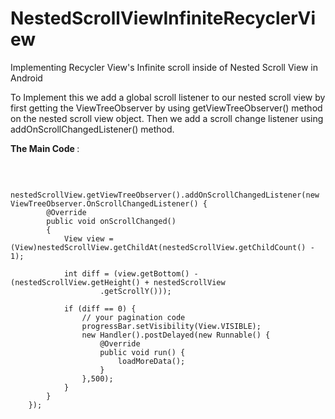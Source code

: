 # NestedScrollViewInfiniteRecyclerView
Implementing Recycler View's Infinite scroll inside of Nested Scroll View in Android

To Implement this we add a global scroll listener to our nested scroll view by first getting the ViewTreeObserver
by using getViewTreeObserver() method on the nested scroll view object. Then we add a scroll change listener using 
addOnScrollChangedListener() method.

<strong> The Main Code </strong> :

<br>

        nestedScrollView.getViewTreeObserver().addOnScrollChangedListener(new ViewTreeObserver.OnScrollChangedListener() {
            @Override
            public void onScrollChanged()
            {
                View view = (View)nestedScrollView.getChildAt(nestedScrollView.getChildCount() - 1);

                int diff = (view.getBottom() - (nestedScrollView.getHeight() + nestedScrollView
                        .getScrollY()));

                if (diff == 0) {
                    // your pagination code
                    progressBar.setVisibility(View.VISIBLE);
                    new Handler().postDelayed(new Runnable() {
                        @Override
                        public void run() {
                            loadMoreData();
                        }
                    },500);
                }
            }
        });
